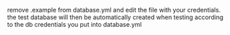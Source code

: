 remove .example from database.yml and edit the file with your credentials.
the test database will then be automatically created when testing
according to the db credentials you put into database.yml